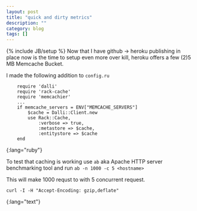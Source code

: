 ```yaml
---
layout: post
title: "quick and dirty metrics"
description: ""
category: blog
tags: []
---
```

{% include JB/setup %}
Now that I have github -> heroku publishing in place now is the time to setup even more over kill, heroku offers a few (2)5 MB Memcache Bucket.

I made the following addition to `config.ru`
		
		require 'dalli'
		require 'rack-cache'
		require 'memcachier'
		...
		if memcache_servers = ENV["MEMCACHE_SERVERS"]
			$cache = Dalli::Client.new
			use Rack::Cache,
				:verbose => true,
				:metastore => $cache,
				:entitystore => $cache
		end
{:lang="ruby"}

To test that caching is working use `ab` aka Apache HTTP server benchmarking tool and run `ab -n 1000 -c 5 <hostname>`
	
This will make 1000 requst to <hostname> with 5 concurrent request.

	curl -I -H "Accept-Encoding: gzip,deflate"
{:lang="text"}